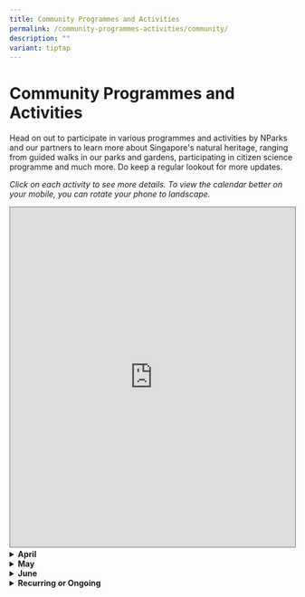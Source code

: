 ```yaml
---
title: Community Programmes and Activities
permalink: /community-programmes-activities/community/
description: ""
variant: tiptap
---
```

<h1><strong>Community Programmes and Activities</strong></h1>
<p>Head on out to participate in various programmes and activities by NParks
and our partners to learn more about Singapore's natural heritage, ranging
from guided walks in our parks and gardens, participating in citizen science
programme and much more. Do keep a regular lookout for more updates.</p>
<p><em>Click on each activity to see more details. To view the calendar better on your mobile, you can rotate your phone to landscape.</em>
</p>
<p></p>
<div class="iframe-wrapper">
<iframe style="border:solid 1px #777" height="600" width="100%" allowfullscreen="true" frameborder="0" src="https://calendar.google.com/calendar/embed?height=600&amp;wkst=1&amp;ctz=Asia%2FSingapore&amp;src=ODAzM2M1YWQ3MWU2MjMzMzcxOTYxMmRmZjRmNjdlNmFlNTRiZGFiMmQyMDViYmU2MDAwNDRiY2UwODk4NTM3ZEBncm91cC5jYWxlbmRhci5nb29nbGUuY29t&amp;color=%230B8043"></iframe>
</div>
<div data-type="detailGroup" class="isomer-accordion-group isomer-accordion isomer-accordion-white">
<details class="isomer-details">
<summary><strong>April</strong>
</summary>
<div data-type="detailsContent" class="isomer-details-content">
<p>Table</p>
<table style="minWidth: 75px">
<colgroup>
<col>
<col>
<col>
</colgroup>
<tbody>
<tr>
<th rowspan="1" colspan="1">
<p>Date</p>
</th>
<th rowspan="1" colspan="1">
<p>Event</p>
</th>
<th rowspan="1" colspan="1">
<p>How to Register</p>
</th>
</tr>
<tr>
<td rowspan="1" colspan="1">
<p>5 April 2025 (1:30pm-2:30pm)</p>
</td>
<td rowspan="1" colspan="1">
<p><strong>Wildlife in Our Neighbourhood with National Parks</strong>
</p>
<p>Discover how to live harmoniously with Singapore's wild residents through
responsible wildlife encounters.
<br>This talk will provide information on how to interact with wildlife and
nature responsibly, with a focus on commonly encountered wildlife species
such as long-tailed macaques, wild boars, civets, snakes etc.</p>
</td>
<td rowspan="1" colspan="1">
<p>Click <a href="https://www.nlb.gov.sg/main/whats-on/event-detail?event-id=174287277149" rel="noopener nofollow" target="_blank"><u>here</u></a> to
register.</p>
</td>
</tr>
<tr>
<td rowspan="1" colspan="1">
<p>5 April 2025 (2:30pm-3:30pm)</p>
</td>
<td rowspan="1" colspan="1">
<p><strong>Ocean Superheroes with Blossom World Society | Sembawang Public Library</strong>
</p>
<div class="isomer-image-wrapper">
<img style="width: 100%" height="auto" width="100%" alt="Ocean Superheroes with Blossom World Society graphic" src="/images/FoB 2025/5_Ocean_Superheroes_with_Blossom_World_Society.png">
</div>
<p>Join our parent-child programme with Blossom World Society to learn how
we can live sustainably and do our part to keep our beaches and oceans
clean!</p>
<p>In this programme:</p>
<p>• Warm up with fun yoga poses inspired by marine animals.</p>
<p>• Have fun with hands-on learning activities inspired by beach cleanups.</p>
<p>• Get useful tips on what can and cannot be recycled.</p>
<p>This programme is made accessible for autism and intellectual disability.
Suitable for children aged 7-12.</p>
<p>Registration is required. Please register 1 ticket each for your child
and yourself.</p>
</td>
<td rowspan="1" colspan="1">
<p>Click <a href="https://www.nlb.gov.sg/main/whats-on/event-detail?event-id=174245125395" rel="noopener nofollow" target="_blank"><u>here</u></a> to
register.</p>
</td>
</tr>
<tr>
<td rowspan="1" colspan="1">
<p>7 April 2025 (7pm-8:30pm)</p>
</td>
<td rowspan="1" colspan="1">
<p><strong>Introduction to the World of Fungi | Down to Earth</strong>
</p>
<div class="isomer-image-wrapper">
<img style="width: 100%" height="auto" width="100%" alt="Introduction to the World of Fungi graphic" src="/images/FoB 2025/6_Introduction_to_the_World_of_Fungi_.png">
</div>
<p>The kingdom of Fungi, making up one of the five kingdoms of living beings,
has an estimated 3.8 million species.</p>
<p>These fungi range from edible mushrooms that routinely sprout after rain,
to fungi that exist underground for their entire lifecycle.</p>
<p>Fungi/mushrooms have been used for different medicinal purposes, be it
in traditional Chinese medicine (Eg: Gandoderma and Cordyceps) to modern
western medication (Eg: Penicillin from Penicillum chrysogenum).</p>
<p>In addition to existing independently, an estimated 80+% of existing plant
species form symbiotic relationships with fungi within their roots. Join
us for a glimpse into the fascinating fungal world.</p>
<p>This programme is held in conjunction with Republic Polytechnic.</p>
</td>
<td rowspan="1" colspan="1">
<p>Click <a href="https://form.gov.sg/67d141eefacab583658bd6ca" rel="noopener nofollow" target="_blank"><u>here</u></a> to
register.</p>
</td>
</tr>
<tr>
<td rowspan="1" colspan="1">
<p>12 April 2025 (11am-12pm)</p>
</td>
<td rowspan="1" colspan="1">
<p><strong>Little Tiger and Friends&nbsp;</strong>
</p>
<div class="isomer-image-wrapper">
<img style="width: 100%" height="auto" width="100%" alt="Little_Tiger___Friends.jpg" src="/images/FoB 2025/12_Little_Tiger___Friends.jpg">
</div>
<p>Two delightful books, Little Tiger and Little Tiger and the Snow Leopards
will be read by Dr Linda Gan, the author of both books. The beautifully
illustrated stories are about a tiger cub and its exciting adventures with
its best friend, Bird! Read by author Linda Gan, well-known in the field
of early childhood education in Singapore, Little Tiger and the Snow Leopards
will inspire love and empathy for animals. Children will also have a chance
to make a wildcat mask!</p>
</td>
<td rowspan="1" colspan="1">
<p>Click <a href="https://form.gov.sg/67d1426a16761c759cd568a8" rel="noopener nofollow" target="_blank"><u>here</u></a> to
register.</p>
</td>
</tr>
<tr>
<td rowspan="1" colspan="1">
<p>15 April 2025 (7pm-8pm)</p>
</td>
<td rowspan="1" colspan="1">
<p><strong>Beyond Looking Like a Stick | Down to Earth</strong>
</p>
<div class="isomer-image-wrapper">
<img style="width: 100%" height="auto" width="100%" alt="Beyond Looking like a Stick graphic" src="/images/FoB 2025/7_Beyond_Looking_like_a_Stick.png">
</div>
<p>Stick insects are famous for mimicking motionless sticks but they have
an amazing life history that goes beyond simple disguise. Their incredible
array of behavioural traits and strategies that they deploy to avoid predators
will astound you!</p>
<p>Join us as our speaker, Dr Eunice Tan, shares the work taken in uncovering
the behaviours of the charismatic, yet largely neglected, leaf and stick
insects.</p>
<p>This programme is part of a series on sustainability co-curated with the
NUS Department of Biological Sciences.</p>
<p></p>
<p>About the Speaker:</p>
<p>Dr Eunice Tan’s research focuses on the biodiversity, behaviour and ecology
of insects and spiders in Southeast Asian habitats. Eunice is an Assistant
Professor at the Department of Biological Sciences, National University
of Singapore, where she teaches undergraduate and graduate courses in behavioural
ecology.</p>
<p>Please note that presentation slides may be available during or after
the programme, depending on the programme. Where applicable, only participants
who attend the programme can have access to the slides via instructions
given during the programme.</p>
<p></p>
<p>Down to Earth:</p>
<p>Down to Earth Series unpacks pertinent sustainability topics and makes
them accessible whatever your background. From demystifying the latest
green buzzwords to illuminating the incredible biodiversity we live amongst,
join us and grow your knowledge with experts as they give you the break
down on all things green.</p>
<p></p>
</td>
<td rowspan="1" colspan="1">
<p>Click <a href="https://form.gov.sg/67d1402dfacab583658b5aa4" rel="noopener nofollow" target="_blank"><u>here</u></a> to
register.</p>
</td>
</tr>
<tr>
<td rowspan="1" colspan="1">
<p>19 April 2025 (8:30am - 10:30am)</p>
</td>
<td rowspan="1" colspan="1">
<p><strong>Plant Walk&nbsp;at Fort Canning Park</strong>
</p>
<div class="isomer-image-wrapper">
<img style="width: 100%" height="auto" width="100%" alt="Fort Canning Park gate" src="/images/FoB 2025/Plant_Walk_at_Fort_Canning_Park_Photo.jpg">
</div>
<p>Experience the grandeur of Fort Canning’s majestic heritage trees and
uncover their deep ties to Singapore’s history. With 17 heritage trees,
this rich site offers a unique glimpse into the nation’s botanical and
cultural legacy. Join us as we explore these gentle giants and the stories
they tell.</p>
</td>
<td rowspan="1" colspan="1">
<p>Registration closes on: 13 April 2025</p>
<p>Click <a href="https://tinyurl.com/NSSPlantGrpWalk2" rel="noopener nofollow" target="_blank">here</a> to
register.</p>
<p>Click <a href="https://www.nss.org.sg/events/plant-walk-at-fort-canning-2/" rel="noopener nofollow" target="_blank">here</a> to
visit the Nature Society Singapore website.</p>
</td>
</tr>
<tr>
<td rowspan="1" colspan="1">
<p>Programme Round Duration: 26 April 2025 - 22 May 2025</p>
</td>
<td rowspan="1" colspan="1">
<p><strong>Cyber Spotter Programme 2.0 April 2025</strong>
</p>
<div class="isomer-image-wrapper">
<img style="width: 100%" height="auto" width="100%" alt="Poster of the WWF Cyber Spotter Programme 2025" src="/images/FoB 2025/Cyber_Spotter_Programme_April_2025_Round_Photo.jpg">
</div>
<p>The Cyber Spotter Programme empowers volunteers to detect and report illegal
wildlife listings online as part of the Coalition to End Wildlife Trafficking
Online. Running four times a year, it aims to become a volunteer-led initiative.
Selected volunteers undergo training to identify and report prohibited
wildlife products, which WWF-Singapore reviews before working with coalition
members to remove them from online platforms.</p>
</td>
<td rowspan="1" colspan="1">
<p>Click <a href="https://cyberspotter.wwf.sg/" rel="noopener noreferrer nofollow" target="_blank">here</a> to
view website for more information.</p>
<p>Registration for the programme can be done through the main Cyber Spotter
Website. About 1.5 months before the next round of programme, the 'join
us' link will be updated with the registration form. When the registration
form is not active, there will be an interest form left instead for people
to leave their information for WWF-Singapore to contact for future rounds.</p>
</td>
</tr>
</tbody>
</table>
</div>
</details>
</div>
<div data-type="detailGroup" class="isomer-accordion-group isomer-accordion isomer-accordion-white">
<details class="isomer-details">
<summary><strong>May</strong>
</summary>
<div data-type="detailsContent" class="isomer-details-content">
<p>Table</p>
<table style="minWidth: 75px">
<colgroup>
<col>
<col>
<col>
</colgroup>
<tbody>
<tr>
<th rowspan="1" colspan="1">
<p>Date</p>
</th>
<th rowspan="1" colspan="1">
<p>Event</p>
</th>
<th rowspan="1" colspan="1">
<p>How to Register</p>
</th>
</tr>
<tr>
<td rowspan="1" colspan="1">
<p>17 May 2025 (2pm-3pm)</p>
</td>
<td rowspan="1" colspan="1">
<p><strong>From Rescue to Release: Navigating Wildlife Emergencies in Singapore</strong>
</p>
<div class="isomer-image-wrapper">
<img style="width: 100%" height="auto" width="100%" alt="Rescue to Release graphic" src="/images/FoB 2025/8_Rescue_to_Release.png">
</div>
<p>The Animal Concerns, Research and Education Society (ACRES) is a registered
Singaporean Charity and Institution of Public Character that aims to create
a world where all animals are treated as fellow sentient beings. One of
our key focus areas is Wildlife Rescue and Rehabilitation, where we rescue
thousands of animals each year.</p>
<p>In this talk, learn more about how Singapore's only Wildlife Rescue charity
functions and hear about our most exciting rescue stories. Empower yourselves
to play a part in helping animals by learning what to do when you see various
animals who are injured or in distress.</p>
</td>
<td rowspan="1" colspan="1">
<p>Registration for this activity has not opened yet. The link to register
will be updated here once registration opens.</p>
</td>
</tr>
<tr>
<td rowspan="1" colspan="1">
<p></p>
</td>
<td rowspan="1" colspan="1">
<p></p>
</td>
<td rowspan="1" colspan="1">
<p></p>
</td>
</tr>
</tbody>
</table>
</div>
</details>
</div>
<div data-type="detailGroup" class="isomer-accordion-group isomer-accordion isomer-accordion-white">
<details class="isomer-details">
<summary><strong>June</strong>
</summary>
<div data-type="detailsContent" class="isomer-details-content">
<p>Table</p>
<table style="minWidth: 75px">
<colgroup>
<col>
<col>
<col>
</colgroup>
<tbody>
<tr>
<th rowspan="1" colspan="1">
<p>Date</p>
</th>
<th rowspan="1" colspan="1">
<p>Event</p>
</th>
<th rowspan="1" colspan="1">
<p>How to Register</p>
</th>
</tr>
<tr>
<td rowspan="1" colspan="1">
<p>3 June 2025 (7pm-8pm)</p>
</td>
<td rowspan="1" colspan="1">
<p><strong>Phytoplankton Ecology in Singapore and Beyond! | Down to Earth</strong>
</p>
<div class="isomer-image-wrapper">
<img style="width: 100%" height="auto" width="100%" alt="Phytoplankton_Ecology_in_Singapore_and_Beyond_.png" src="/images/FoB 2025/11_Phytoplankton_Ecology_in_Singapore_and_Beyond_.png">
</div>
<p>Phytoplankton play a vital role in aquatic ecosystems and sequester carbon
dioxide in our atmosphere. More than 50% of our oxygen comes from phytoplankton
in the world’s oceans and lakes.</p>
<p>Understanding the role of phytoplankton in aquatic ecosystems will help
in advancing the solutions to problems facing today’s water resources,
such as harmful algal blooms, pollution, and climate change.</p>
<p>Join us in this talk as Dr Maxine Mowe shares more on phytoplankton and
how their growth and production can possibly be the solution for increasing
carbon capture globally.</p>
<p>This programme is part of a series on sustainability co-curated with the
NUS Department of Biological Sciences.</p>
<p></p>
<p>About the Speaker:</p>
<p>Dr. Maxine Mowe is a biology lecturer at the National University of Singapore
in the Department of Biological Sciences and has more than 14 years of
research experience in aquatic biology specifically in phytoplankton and
zooplankton ecology and has been a lecturer since 2019. She has worked
on the ecology of several cyanobacterial taxa (Microcystis, Raphidiopsis),
phytoplankton and zooplankton interactions, microplastic impacts and eutrophication
and algal bloom mitigation using aquatic plants in Singapore’s reservoirs
and coastal environment. She teaches various biology and ecology courses
(General Biology, Evolutionary Biology, Freshwater Biology, Plankton Ecology)
for undergraduate students and several courses (Freshwater Conservation,
Food Security and Sustainability and Internships) for the Masters’ programme
in NUS on Biodiversity Conservation and Sustainability. She is also a voluntary
committee member for Care for Creation Committee at Caritas since 1 January
2023. Together with the rest of the committee, she has planned several
environmental activities including beach clean-ups, intertidal walks, tree
planting events and workshops for adults and children.</p>
<p></p>
<p>Please note that presentation slides may be available during or after
the programme, depending on the programme. Where applicable, only participants
who attend the programme can have access to the slides via instructions
given during the programme.</p>
<p></p>
<p>Down to Earth:</p>
<p>Down to Earth Series unpacks pertinent sustainability topics and makes
them accessible whatever your background. From demystifying the latest
green buzzwords to illuminating the incredible biodiversity we live amongst,
join us and grow your knowledge with experts as they give you the break
down on all things green.</p>
</td>
<td rowspan="1" colspan="1">
<p>Registration for this activity has not opened yet. The link to register
will be updated here once registration opens.</p>
</td>
</tr>
<tr>
<td rowspan="1" colspan="1">
<p>21 June 2025 (11am-12pm)</p>
</td>
<td rowspan="1" colspan="1">
<p><strong>From Rescue to Release: Navigating Wildlife Emergencies in Singapore</strong>
</p>
<div class="isomer-image-wrapper">
<img style="width: 100%" height="auto" width="100%" alt="Rescue to Release graphic" src="/images/FoB 2025/10_Rescue_to_Release.png">
</div>
<p>The Animal Concerns, Research and Education Society (ACRES) is a registered
Singaporean Charity and Institution of Public Character that aims to create
a world where all animals are treated as fellow sentient beings. One of
our key focus areas is Wildlife Rescue and Rehabilitation, where we rescue
thousands of animals each year.</p>
<p>In this talk, learn more about how Singapore's only Wildlife Rescue charity
functions and hear about our most exciting rescue stories. Empower yourselves
to play a part in helping animals by learning what to do when you see various
animals who are injured or in distress.</p>
</td>
<td rowspan="1" colspan="1">
<p>Registration for this activity has not opened yet. The link to register
will be updated here once registration opens.</p>
</td>
</tr>
<tr>
<td rowspan="1" colspan="1">
<p>28 June 2025 (1.30pm-2.30pm)</p>
</td>
<td rowspan="1" colspan="1">
<p><strong>Playtime with Timmy and his Wild Neighbours</strong>
</p>
<div class="isomer-image-wrapper">
<img style="width: 100%" height="auto" width="100%" alt="Playtime with Timmy and his wild neighbours graphic" src="/images/FoB 2025/2_Playtime_with_Timmy_and_his_wild_neighbours.png">
</div>
<p>Join Timmy on an exciting journey around his neighbourhood as he discovers
amazing animals that live around him!</p>
<p>From playful macaques to curious otters and helpful bats, there are many
different types of wildlife in our midst, and much to learn about sharing
our space with them.</p>
<p>Let’s find out how we can be good neighbours to the animals around us!</p>
</td>
<td rowspan="1" colspan="1">
<p>Registration for this activity has not opened yet. The link to register
will be updated here once registration opens.</p>
</td>
</tr>
</tbody>
</table>
</div>
</details>
</div>
<div data-type="detailGroup" class="isomer-accordion-group isomer-accordion isomer-accordion-white">
<details class="isomer-details">
<summary><strong>Recurring or Ongoing</strong>
</summary>
<div data-type="detailsContent" class="isomer-details-content">
<table style="minWidth: 75px">
<colgroup>
<col>
<col>
<col>
</colgroup>
<tbody>
<tr>
<th rowspan="1" colspan="1">
<p>Date</p>
</th>
<th rowspan="1" colspan="1">
<p>Event</p>
</th>
<th rowspan="1" colspan="1">
<p>How to Register</p>
</th>
</tr>
<tr>
<td rowspan="1" colspan="1">
<p>25 February 2025 - Ongoing</p>
</td>
<td rowspan="1" colspan="1">
<p><strong>Uncovering the Deep Importance of Our Oceans</strong>
</p>
<div class="isomer-image-wrapper">
<img style="width: 100%" height="auto" width="100%" alt="A picture of two people sailing a boat across the sea along with accompanying text." src="/images/FoB 2025/Uncovering_the_Deep_Importance_of_Our_Oceans_Photo.png">
</div>
<p>The Oceans E learning modules are designed to help users explore how the
ocean influences our daily lives and the marine creatures that inhabit
it, recognize actions that may harm ocean ecosystems, and discover ongoing
conservation efforts to protect our seas.
<br>This module is totally free! All you need to do is create an account and
log in to gain access.</p>
</td>
<td rowspan="1" colspan="1">
<p>Click <a href="https://www.wwf.sg/learn/courses/uncovering-the-deep-importance-of-our-oceans/" rel="noopener nofollow" target="_blank">here</a> to
visit the e-module website.</p>
</td>
</tr>
<tr>
<td rowspan="1" colspan="1">
<p>First Saturday of every month: 5 April 2025, 3 May 2025, 7 June 2025</p>
</td>
<td rowspan="1" colspan="1">
<p><strong>WWF-Singapore Explores: Wetland Watchers @ Lim Chu Kang Nature Park</strong>
</p>
<p>Experience a day as a field biologist with WWF-Singapore’s Wetland Watchers
at Lim Chu Kang Nature Park! Join this citizen science programme to observe
and document biodiversity while learning to identify birds, dragonflies,
and key field techniques. No experience needed—just bring your curiosity!
The data collected will support conservation efforts in Singapore’s ecosystems.
Sign up now and be part of protecting our wetlands!</p>
</td>
<td rowspan="1" colspan="1">
<p>Click <a href="https://www.eventbrite.sg/o/world-wide-fund-for-nature-wwf-33237300799" rel="noopener nofollow" target="_blank">here</a> to
register.</p>
<p>If the event’s last registration date has passed, follow WWF on Eventbrite
to get notified when registration for the next round starts.</p>
</td>
</tr>
<tr>
<td rowspan="1" colspan="1">
<p>Second Saturday of each month: 12 April 2025, 10 May 2025, 14 June 2025</p>
</td>
<td rowspan="1" colspan="1">
<p><strong>WWF-Singapore Explores: Natural Heritage Walks at Rifle Range Nature Park</strong>
</p>
<p>Join the WWF-led guided walk to learn about the rich variety of plants
and animals found in the park. You will get a chance to spot many types
of wildlife such as the Sunda Colugo, hear the melodious call of the Straw-headed
Bulbul, to name a few. The tour will include visits to Gliders Boardwalk
to view animal crossing features such as rope bridges and colugo poles,
Waterhen hide, and the Quarry Wetland which is transformed from the former
Sin Seng Quarry.</p>
</td>
<td rowspan="1" colspan="1">
<p>Click <a href="https://www.eventbrite.sg/o/world-wide-fund-for-nature-wwf-33237300799" rel="noopener nofollow" target="_blank">here</a> to
register.</p>
<p>If the event’s last registration date has passed, follow WWF on Eventbrite
to get notified when registration for the next round starts.</p>
</td>
</tr>
</tbody>
</table>
</div>
</details>
</div>
<p></p>